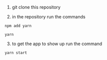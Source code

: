 1) git clone this repository

2) in the repository run the commands

```
npm add yarn

yarn

```

3) to get the app to show up run the command 

```
yarn start

```